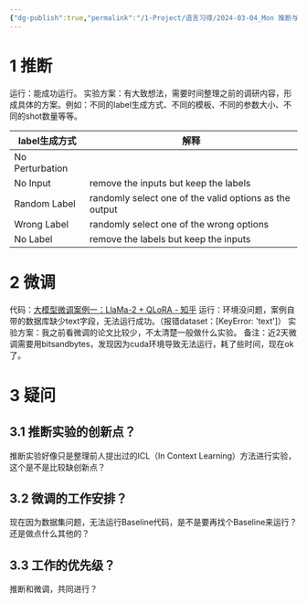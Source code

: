 ```yaml
---
{"dg-publish":true,"permalink":"/1-Project/语言习得/2024-03-04_Mon 推断与微调/"}
---
```


# 1 推断
运行：能成功运行。
实验方案：有大致想法，需要时间整理之前的调研内容，形成具体的方案。例如：不同的label生成方式、不同的模板、不同的参数大小、不同的shot数量等等。

| label生成方式 | 解释 |
| ---- | ---- |
| No Perturbation |  |
| No Input | remove the inputs but keep the labels |
| Random Label | randomly select one of the valid options as the output |
| Wrong Label | randomly select one of the wrong options |
| No Label | remove the labels but keep the inputs |
# 2 微调
代码：[大模型微调案例一：LlaMa-2 + QLoRA - 知乎](https://zhuanlan.zhihu.com/p/673362198)
运行：环境没问题，案例自带的数据库缺少text字段，无法运行成功。（报错dataset：[KeyError: 'text']）
实验方案：我之前看微调的论文比较少，不太清楚一般做什么实验。
备注：近2天微调需要用bitsandbytes，发现因为cuda环境导致无法运行，耗了些时间，现在ok了。
# 3 疑问
## 3.1 推断实验的创新点？
推断实验好像只是整理前人提出过的ICL（In Context Learning）方法进行实验，这个是不是比较缺创新点？
## 3.2 微调的工作安排？
现在因为数据集问题，无法运行Baseline代码，是不是要再找个Baseline来运行？还是做点什么其他的？
## 3.3 工作的优先级？
推断和微调，共同进行？
